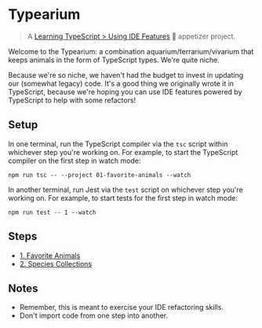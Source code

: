 # Typearium

> A [Learning TypeScript > Using IDE Features](https://learning-typescript.com/using-ide-features) 🥗 appetizer project.

Welcome to the Typearium: a combination aquarium/terrarium/vivarium that keeps animals in the form of TypeScript types.
We're quite niche.

Because we're so niche, we haven't had the budget to invest in updating our (somewhat legacy) code.
It's a good thing we originally wrote it in TypeScript, because we're hoping you can use IDE features powered by TypeScript to help with some refactors!

## Setup

In one terminal, run the TypeScript compiler via the `tsc` script within whichever step you're working on.
For example, to start the TypeScript compiler on the first step in watch mode:

```shell
npm run tsc -- --project 01-favorite-animals --watch
```

In another terminal, run Jest via the `test` script on whichever step you're working on.
For example, to start tests for the first step in watch mode:

```shell
npm run test -- 1 --watch
```

## Steps

- [1. Favorite Animals](./01-favorite-animals)
- [2. Species Collections](./02-species-collections)

## Notes

- Remember, this is meant to exercise your IDE refactoring skills.
- Don't import code from one step into another.
